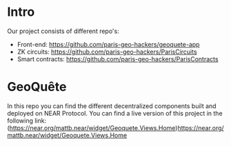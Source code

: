 # Intro

Our project consists of different repo's:
- Front-end: https://github.com/paris-geo-hackers/geoquete-app
- ZK circuits: https://github.com/paris-geo-hackers/ParisCircuits
- Smart contracts: https://github.com/paris-geo-hackers/ParisContracts

# GeoQuête

In this repo you can find the different decentralized components built and deployed on NEAR Protocol. You can find a live version of this project in the following link:
(https://near.org/mattb.near/widget/Geoquete.Views.Home)https://near.org/mattb.near/widget/Geoquete.Views.Home
